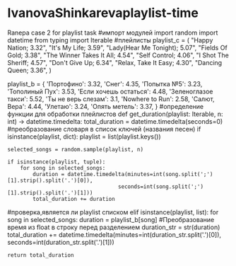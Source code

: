 # IvanovaShinkarevaplaylist-time
Ranepa case 2 for playlist task
#импорт модулей 
import random
import datetime
from typing import Iterable
#плейлисты 
playlist_c = (
 "Happy Nation; 3.32",
 "It's My Life; 3.59",
 "Lady(Hear Me Tonight); 5.07",
 "Fields Of Gold; 3.38",
 "The Winner Takes It All; 4.54",
 "Self Control; 4.06",
 "I Shot The Sheriff; 4.57",
 "Don't Give Up; 6.34",
 "Relax, Take It Easy; 4.30",
 "Dancing Queen; 3.36",
)

playlist_b = {
 'Портофино': 3.32,
 'Снег': 4.35,
 'Попытка №5': 3.23,
 'Тополиный Пух': 3.53,
 'Если хочешь остаться': 4.48,
 'Зеленоглазое такси': 5.52,
 'Ты не верь слезам': 3.1,
 'Nowhere to Run': 2.58,
 'Салют, Вера': 4.44,
 'Улетаю': 3.24,
 'Опять метель': 3.37,
 }
 #определение функции для обработки плейлистов
def get_duration(playlist: Iterable, n: int) -> datetime.timedelta:
    total_duration = datetime.timedelta(seconds=0)
#преобразование словаря в список ключей (названия песен)
    if isinstance(playlist, dict):
        playlist = list(playlist.keys())

    selected_songs = random.sample(playlist, n)

    if isinstance(playlist, tuple):
        for song in selected_songs:
            duration = datetime.timedelta(minutes=int(song.split(';')[1].strip().split('.')[0]),
                                       seconds=int(song.split(';')[1].strip().split('.')[1]))
            total_duration += duration
#проверка,является ли playlist списком
    elif isinstance(playlist, list): 
    for song in selected_songs:
            duration = playlist_b[song]
#Преобразование время из float в строку перед разделением
            duration_str = str(duration)
            total_duration += datetime.timedelta(minutes=int(duration_str.split('.')[0]),
                                       seconds=int(duration_str.split('.')[1]))

    return total_duration



